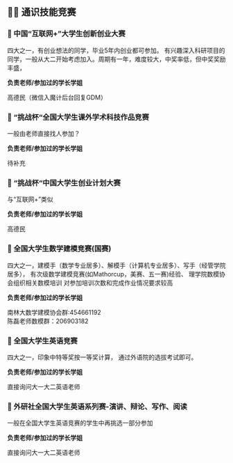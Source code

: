 <br>

## 🌟🌟 通识技能竞赛

### 🎈 中国“互联网+”大学生创新创业大赛

四大之一，有创业想法的同学，毕业5年内创业都可参加。 有兴趣深入科研项目的同学，一般从大二开始考虑加入。周期有一年，难度较大，中奖率低，但中奖奖励丰盛，

**负责老师/参加过的学长学姐**

高德民（微信入魔计后台回复GDM）

### 🎈 “挑战杯“全国大学生课外学术科技作品竞赛

一般由老师直接找人参加？

**负责老师/参加过的学长学姐**

待补充

### 🎈 “挑战杯“中国大学生创业计划大赛

与“互联网+”类似

**负责老师/参加过的学长学姐**

高德民

### 🎈 全国大学生数学建模竞赛(国赛)

四大之一，建模手（数学专业居多）、解模手（计算机专业居多）、写手（经管学院居多），
有次级数学建模竞赛(如Mathorcup，美赛、五一赛)经验、
理学院数模协会组织相关数模培训
对参加培训次数和完成作业情况要求较高

**负责老师/参加过的学长学姐**

南林大数学建模协会群:454661192  
陈磊老师数模群：206903182

### 🎈 全国大学生英语竞赛

四大之一，印象中特等奖按一等奖计算， 通过外语院的选拔考试即可。

**负责老师/参加过的学长学姐**

直接询问大一大二英语老师

### 🎈 外研社全国大学生英语系列赛-演讲、辩论、写作、阅读

一般在全国大学生英语竞赛的学生中再挑选一部分参加

**负责老师/参加过的学长学姐**

直接询问大一大二英语老师

